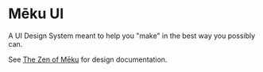 # Mēku UI

A UI Design System meant to help you "make" in the best way you possibly can.

See [The Zen of Mēku](/docs/README.md) for design documentation.